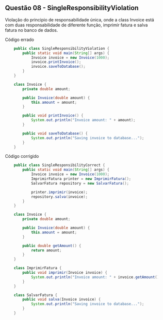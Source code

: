 ## Questão 08 - SingleResponsibilityViolation

Violação do principio de responsabilidade única, onde a class Invoice está com duas responsabilidade de diferente função, imprimir fatura e salva fatura no banco de dados.

Código errado

```java
    public class SingleResponsibilityViolation {
        public static void main(String[] args) {
            Invoice invoice = new Invoice(1000);
            invoice.printInvoice();
            invoice.saveToDatabase();
        }
    }

    class Invoice {
        private double amount;

        public Invoice(double amount) {
            this.amount = amount;
        }

        public void printInvoice() {
            System.out.println("Invoice amount: " + amount);
        }

        public void saveToDatabase() {
            System.out.println("Saving invoice to database...");
        }
    }
```

Código corrigido

```java
    public class SingleResponsibilityCorrect {
        public static void main(String[] args) {
            Invoice invoice = new Invoice(1000);
            ImprimirFatura printer = new ImprimirFatura();
            SalvarFatura repository = new SalvarFatura();

            printer.imprimir(invoice);
            repository.salva(invoice);
        }
    }

    class Invoice {
        private double amount;

        public Invoice(double amount) {
            this.amount = amount;
        }

        public double getAmount() {
            return amount;
        }
    }

    class ImprimirFatura {
        public void imprimir(Invoice invoice) {
            System.out.println("Invoice amount: " + invoice.getAmount());
        }
    }

    class SalvarFatura {
        public void salva(Invoice invoice) {
            System.out.println("Saving invoice to database...");
        }
    }
```
